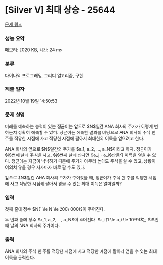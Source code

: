# [Silver V] 최대 상승 - 25644 

[문제 링크](https://www.acmicpc.net/problem/25644) 

### 성능 요약

메모리: 2020 KB, 시간: 24 ms

### 분류

다이나믹 프로그래밍, 그리디 알고리즘, 구현

### 제출 일자

2022년 10월 19일 14:50:53

### 문제 설명

<p>미래를 예측하는 능력이 있는 정균이는 앞으로 $N$일간 ANA 회사의 주가가 어떻게 변하는지 정확히 예측할 수 있다. 정균이는 예측한 결과를 바탕으로 ANA 회사의 주식 한 주를 적당한 시점에 사고 적당한 시점에 팔아서 최대한의 이득을 얻으려고 한다.</p>

<p>ANA 회사의 앞으로 $N$일간의 주가를 $a_1, a_2, ..., a_N$이라고 하자. 정균이가 $i$번째 날에 주식을 사고, $j$번째 날에 판다면 $a_j - a_i$만큼의 이득을 얻을 수 있다. 정균이는 자금이 넉넉하기 때문에 주가가 아무리 높아도 주식을 살 수 있고, 상황이 여의치 않을 경우 사자마자 바로 팔 수도 있다.</p>

<p>앞으로 $N$일간 ANA 회사의 주가가 주어졌을 때, 정균이가 주식 한 주를 적당한 시점에 사고 적당한 시점에 팔아서 얻을 수 있는 최대 이득은 얼마일까?</p>

### 입력 

 <p>첫째 줄에 정수 $N(1 \le N \le 200\ 000)$이 주어진다.</p>

<p>두 번째 줄에 정수 $a_1, a_2, ..., a_N$이 주어진다. $a_i(1 \le a_i \le 10^9)$는 $i$번째 날의 ANA 회사의 주가이다.</p>

### 출력 

 <p>ANA 회사의 주식 한 주를 적당한 시점에 사고 적당한 시점에 팔아서 얻을 수 있는 최대 이득을 출력한다.</p>

